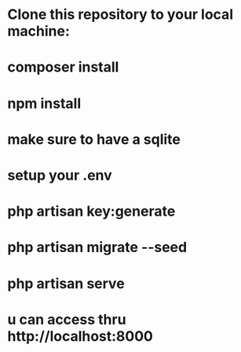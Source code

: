 # Clone this repository to your local machine:
# composer install
# npm install
# make sure to have a sqlite
# setup your .env
# php artisan key:generate
# php artisan migrate --seed
# php artisan serve
# u can access thru http://localhost:8000
